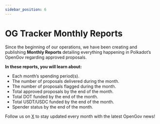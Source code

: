 ```yaml
---
sidebar_position: 6
---
```


# OG Tracker Monthly Reports

Since the beginning of our operations, we have been creating and publishing **Monthly Reports** detailing everything happening in Polkadot’s OpenGov regarding approved proposals.

**In these reports, you will learn about:**
- Each month’s spending period(s).
- The number of proposals delivered during the month.
- The number of proposals flagged during the month.
- Total approved proposals by the end of the month.
- Total DOT funded by the end of the month.
- Total USDT/USDC funded by the end of the month.
- Spender status by the end of the month.

Follow us on [X](https://x.com/og_tracker) to stay updated every month with the latest OpenGov news!